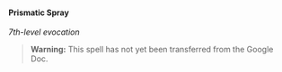 #### Prismatic Spray
<!-- markdownlint-disable-next-line no-emphasis-as-heading -->
_7th-level evocation_

> **Warning:**
> This spell has not yet been transferred from the Google Doc.
